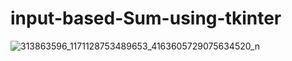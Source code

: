# input-based-Sum-using-tkinter

![313863596_1171128753489653_4163605729075634520_n](https://user-images.githubusercontent.com/66010854/212063226-1666624a-e08b-46cc-82a8-e06fb5b3740e.jpg)
